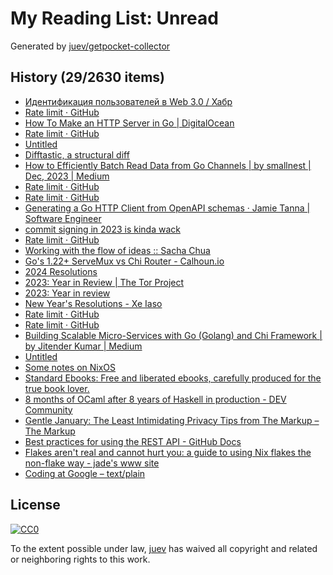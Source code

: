 # My Reading List: Unread

Generated by [juev/getpocket-collector](https://github.com/juev/getpocket-collector)

## History (29/2630 items)

- [Идентификация пользователей в Web 3.0 / Хабр](https://habr.com/ru/articles/781584/)
- [Rate limit · GitHub](https://github.com/schollz/no-dice)
- [How To Make an HTTP Server in Go | DigitalOcean](https://www.digitalocean.com/community/tutorials/how-to-make-an-http-server-in-go)
- [Rate limit · GitHub](https://github.com/go-delve/delve/releases/tag/v1.22.0)
- [Untitled](https://roytanck.com/2023/12/23/in-2024-please-switch-to-firefox/)
- [Difftastic, a structural diff](https://difftastic.wilfred.me.uk)
- [How to Efficiently Batch Read Data from Go Channels | by smallnest | Dec, 2023 | Medium](https://medium.com/@smallnest/how-to-efficiently-batch-read-data-from-go-channels-7fe70774a8a5)
- [Rate limit · GitHub](https://github.com/joho/godotenv)
- [Rate limit · GitHub](https://github.com/kelseyhightower/envconfig)
- [Generating a Go HTTP Client from OpenAPI schemas · Jamie Tanna | Software Engineer](https://www.jvt.me/posts/2022/04/06/generate-go-client-openapi/)
- [commit signing in 2023 is kinda wack](https://lobi.to/writes/wacksigning/)
- [Rate limit · GitHub](https://github.com/synacktiv/frinet)
- [Working with the flow of ideas :: Sacha Chua](https://sachachua.com/blog/2023/12/2023-12-25-07-flow-of-ideas-writing-metaphor/)
- [Go's 1.22+ ServeMux vs Chi Router - Calhoun.io](https://www.calhoun.io/go-servemux-vs-chi)
- [2024 Resolutions](https://www.dnsprincess.com/2023/12/2024-resolutions.html)
- [2023: Year in Review | The Tor Project](https://blog.torproject.org/2023-year-in-review/)
- [2023: Year in review](https://jvns.ca/blog/2023/12/31/2023--year-in-review/)
- [New Year's Resolutions - Xe Iaso](https://xeiaso.net/videos/2023/new-years-resolutions/)
- [Rate limit · GitHub](https://github.com/juev/links)
- [Rate limit · GitHub](https://github.com/juev/getpocket-collector)
- [Building Scalable Micro-Services with Go (Golang) and Chi Framework | by Jitender Kumar | Medium](https://medium.com/@jitenderkmr/building-scalable-micro-services-with-go-golang-and-chi-framework-6db5f2f9ad28)
- [Untitled](https://vc.ru/life/477671-dorogoy-dnevnik-kak-ezhednevnye-zapisi-proishodyashchego-i-refleksiya-vliyayut-na-zdorove-nastroenie-i-pamyat)
- [Some notes on NixOS](https://jvns.ca/blog/2024/01/01/some-notes-on-nixos/)
- [Standard Ebooks: Free and liberated ebooks, carefully produced for the true book lover.](https://standardebooks.org)
- [8 months of OCaml after 8 years of Haskell in production - DEV Community](https://dev.to/chshersh/8-months-of-ocaml-after-8-years-of-haskell-in-production-h96)
- [Gentle January: The Least Intimidating Privacy Tips from The Markup – The Markup](https://themarkup.org/gentle-january/2024/01/02/gentle-january-the-least-intimidating-privacy-tips-from-the-markup)
- [Best practices for using the REST API - GitHub Docs](https://docs.github.com/en/rest/using-the-rest-api/best-practices-for-using-the-rest-api)
- [Flakes aren't real and cannot hurt you: a guide to using Nix flakes the non-flake way - jade's www site](https://jade.fyi/blog/flakes-arent-real)
- [Coding at Google – text/plain](https://textslashplain.com/2024/01/02/coding-at-google/)

## License

[![CC0](https://mirrors.creativecommons.org/presskit/buttons/88x31/svg/cc-zero.svg)](https://creativecommons.org/publicdomain/zero/1.0/)

To the extent possible under law, [juev](https://github.com/juev) has waived all copyright and related or neighboring rights to this work.
